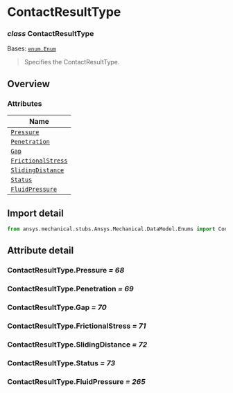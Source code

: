 # ContactResultType

<a id="ContactResultType"></a>

### *class* ContactResultType

Bases: [`enum.Enum`](https://docs.python.org/3/library/enum.html#enum.Enum)

> Specifies the ContactResultType.

> <!-- !! processed by numpydoc !! -->

<a id="overview"></a>

## Overview

### Attributes

| Name |
| -------------------------------------------------------------------------------------------- |
| [`Pressure`](../../../ACT/Automation/Mechanical/BoundaryConditions/Pressure.md#Pressure) |
| [`Penetration`](#ContactResultType.Penetration) |
| [`Gap`](#ContactResultType.Gap) |
| [`FrictionalStress`](#ContactResultType.FrictionalStress) |
| [`SlidingDistance`](#ContactResultType.SlidingDistance) |
| [`Status`](#ContactResultType.Status) |
| [`FluidPressure`](#ContactResultType.FluidPressure) |

<a id="import-detail"></a>

## Import detail

```python
from ansys.mechanical.stubs.Ansys.Mechanical.DataModel.Enums import ContactResultType
```

<a id="attribute-detail"></a>

## Attribute detail

<a id="ContactResultType.Pressure"></a>

### ContactResultType.Pressure *= 68*

<a id="ContactResultType.Penetration"></a>

### ContactResultType.Penetration *= 69*

<a id="ContactResultType.Gap"></a>

### ContactResultType.Gap *= 70*

<a id="ContactResultType.FrictionalStress"></a>

### ContactResultType.FrictionalStress *= 71*

<a id="ContactResultType.SlidingDistance"></a>

### ContactResultType.SlidingDistance *= 72*

<a id="ContactResultType.Status"></a>

### ContactResultType.Status *= 73*

<a id="ContactResultType.FluidPressure"></a>

### ContactResultType.FluidPressure *= 265*
